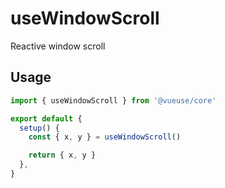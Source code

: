 # useWindowScroll

Reactive window scroll

## Usage

```jsx
import { useWindowScroll } from '@vueuse/core'

export default {
  setup() {
    const { x, y } = useWindowScroll()

    return { x, y }
  },
}
```
